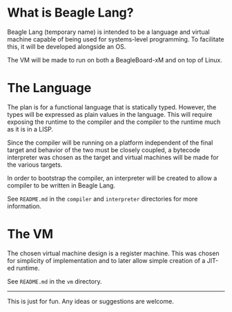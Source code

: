 What is Beagle Lang?
====================

Beagle Lang (temporary name) is intended to be a language and virtual machine 
capable of being used for systems-level programming. To facilitate this, it
will be developed alongside an OS.

The VM will be made to run on both a BeagleBoard-xM and on top of Linux.

The Language
============

The plan is for a functional language that is statically typed. However, the
types will be expressed as plain values in the language. This will require
exposing the runtime to the compiler and the compiler to the runtime much as it
is in a LISP.

Since the compiler will be running on a platform independent of the final
target and behavior of the two must be closely coupled, a bytecode interpreter
was chosen as the target and virtual machines will be made for the various
targets.

In order to bootstrap the compiler, an interpreter will be created to allow a
compiler to be written in Beagle Lang.

See `README.md` in the `compiler` and `interpreter` directories for more
information.

The VM
======

The chosen virtual machine design is a register machine. This was chosen for
simplicity of implementation and to later allow simple creation of a JIT-ed
runtime.

See `README.md` in the `vm` directory.

-----

This is just for fun. Any ideas or suggestions are welcome.
